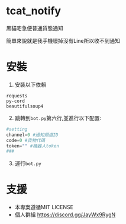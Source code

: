 # tcat_notify
黑貓宅急便普通貨態通知

簡單來說就是我手機壞掉沒有Line所以收不到通知

# 安裝
1. 安裝以下依賴
```
requests
py-cord
beautifulsoup4
```
2. 跳轉到`bot.py`第六行,並進行以下配置:
```py
#setting
channel=0 #通知頻道ID
code=0 #貨物代碼
token="" #機器人token
###
```
3. 運行`bot.py`

# 支援
- 本專案遵循MIT LICENSE<br>
- 個人群組 https://discord.gg/JayWx9RygN